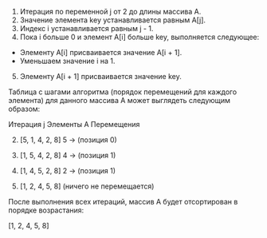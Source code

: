 1. Итерация по переменной j от 2 до длины массива A.
2. Значение элемента key устанавливается равным A[j].
3. Индекс i устанавливается равным j - 1.
4. Пока i больше 0 и элемент A[i] больше key, выполняется следующее:
- Элементу A[i] присваивается значение A[i + 1].
- Уменьшаем значение i на 1.
5. Элементу A[i + 1] присваивается значение key.

Таблица с шагами алгоритма (порядок перемещений для каждого элемента) для данного массива A может выглядеть следующим образом:

Итерация j	Элементы A	Перемещения

2.	[5, 1, 4, 2, 8]	 5 -> (позиция 0)

3.	[1, 5, 4, 2, 8] 4 -> (позиция 1)

4.	[1, 4, 5, 2, 8]	2 -> (позиция 1)

5.	[1, 2, 4, 5, 8]	(ничего не перемещается)

После выполнения всех итераций, массив A будет отсортирован в порядке возрастания:

[1, 2, 4, 5, 8]